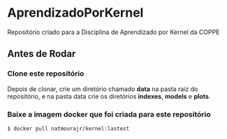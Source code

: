 # AprendizadoPorKernel
Repositório criado para a Disciplina de Aprendizado por Kernel da COPPE

## Antes de Rodar
### Clone este repositório
Depois de clonar, crie um diretório chamado **data** na pasta raiz do repositório, e na pasta data crie os diretórios **indexes**, **models** e **plots**.
### Baixe a imagem docker que foi criada para este repositório
```
$ docker pull natmourajr/kernel:lastest
```